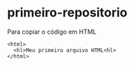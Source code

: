 # primeiro-repositorio

Para copiar o código em HTML
```
<html>
  <hl>Meu primeiro arquivo HTML<hl>
</html>
```

